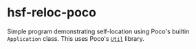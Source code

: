 hsf-reloc-poco
==============
Simple program demonstrating self-location using Poco's builtin `Application`
class. This uses Poco's [`Util`](http://pocoproject.org/docs/Poco.Util.html) library.

